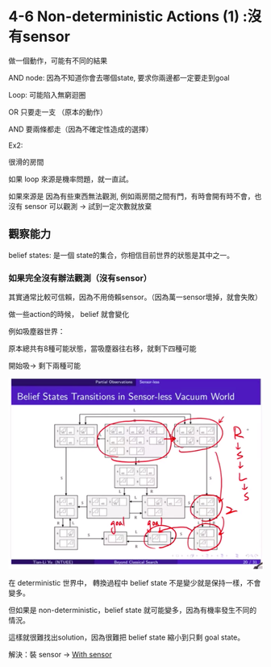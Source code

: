 # 4-6 Non-deterministic Actions (1) :沒有sensor

做一個動作，可能有不同的結果

AND node: 因為不知道你會去哪個state, 要求你兩邊都一定要走到goal

Loop: 可能陷入無窮迴圈

OR 只要走一支 （原本的動作）

AND 要兩條都走（因為不確定性造成的選擇）

Ex2:

很滑的房間

如果 loop 來源是機率問題，就一直試。

如果來源是 因為有些東西無法觀測, 例如兩房間之間有門，有時會開有時不會，也沒有 sensor 可以觀測 →  試到一定次數就放棄

 

## 觀察能力

belief states: 是一個 state的集合，你相信目前世界的狀態是其中之一。

### 如果完全沒有辦法觀測（沒有sensor）

其實通常比較可信賴，因為不用倚賴sensor。（因為萬一sensor壞掉，就會失敗）

做一些action的時候， belief 就會變化

例如吸塵器世界：

原本總共有8種可能狀態，當吸塵器往右移，就剩下四種可能

開始吸→ 剩下兩種可能

![4-6%20Non-deterministic%20Actions%20(1)%20%E6%B2%92%E6%9C%89sensor%20be9f4e602f71437586c1cca4b912510f/_2020-04-27_11.51.24.png](4-6%20Non-deterministic%20Actions%20(1)%20%E6%B2%92%E6%9C%89sensor%20be9f4e602f71437586c1cca4b912510f/_2020-04-27_11.51.24.png)

在 deterministic 世界中， 轉換過程中 belief state 不是變少就是保持一樣，不會變多。

但如果是 non-deterministic，belief state 就可能變多，因為有機率發生不同的情況。

這樣就很難找出solution，因為很難把 belief state 縮小到只剩 goal state。

解決：裝 sensor → [With sensor](4-7_Non-deterministic-action.md)